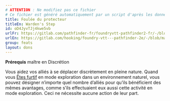 ```yaml
---
# ATTENTION : Ne modifiez pas ce fichier
# Ce fichier est généré automatiquement par un script d'après les données du module Foundry VTT officiel et de sa traduction
title: Foulée du protecteur
titleEn: Warden's Step
id: oD4JyvTJj4kwe5vb
urlFr: https://gitlab.com/pathfinder-fr/foundryvtt-pathfinder2-fr/-/blob/master/data/feats/oD4JyvTJj4kwe5vb.htm
urlEn: https://gitlab.com/hooking/foundry-vtt---pathfinder-2e/-/blob/master/packs/data/feats.db/warden-s-step.json
group: feats
layout: dons
---
```

**Prérequis** maître en Discrétion

Vous aidez vos alliés à se déplacer discrètement en pleine nature. Quand vous [Êtes furtif](../actions/être-furtif.md) en mode exploration dans un environnement naturel, vous pouvez désigner n’importe quel nombre d’alliés pour qu’ils bénéficient des mêmes avantages, comme s’ils effectuaient eux aussi cette activité en mode exploration. Ceci ne nécessite aucune action de leur part.


